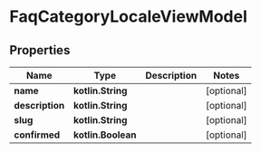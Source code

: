 
# FaqCategoryLocaleViewModel

## Properties
Name | Type | Description | Notes
------------ | ------------- | ------------- | -------------
**name** | **kotlin.String** |  |  [optional]
**description** | **kotlin.String** |  |  [optional]
**slug** | **kotlin.String** |  |  [optional]
**confirmed** | **kotlin.Boolean** |  |  [optional]



